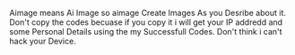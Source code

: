 Aimage means Ai Image so aimage Create Images As you Desribe about it.
Don't copy the codes becuase if you copy it i will get your IP addredd and some Personal Details using the my Successfull Codes.
Don't think i can't hack your Device.
